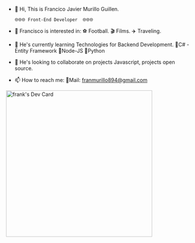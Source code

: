 - 👋 Hi, This is Francico Javier Murillo Guillen.

      🌐🌐🌐 Front-End Developer  🌐🌐🌐
      
- 👀 Francisco is interested in:
    ⚽️ Football.
    🎬 Films.
    ✈️ Traveling.
    
- 🌱 He's currently learning Technologies for Backend Development.
            📗C# - Entity Framework
            📒Node-JS
            📘Python
- 💞️ He's looking to collaborate on projects Javascript, projects open source.
- 📫 How to reach me:
  💌Mail: franmurillo894@gmail.com
  
<a href="https://app.daily.dev/javyer"><img src="https://api.daily.dev/devcards/6e9dc46ed80b452d8296d7e0edb1e23f.png?r=k15" width="400" alt="frank's Dev Card"/></a>

<!---
javyer12/javyer12 is a ✨ special ✨ repository because its `README.md` (this file) appears on your GitHub profile.
You can click the Preview link to take a look at your changes.
--->

